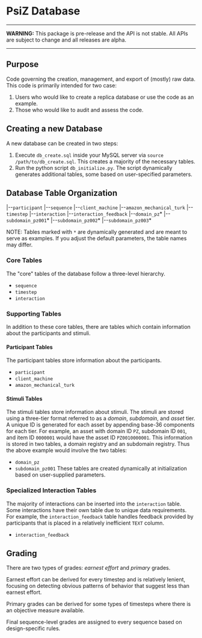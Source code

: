 # PsiZ Database

---
**WARNING:** This package is pre-release and the API is not stable. All APIs are subject to change and all releases are alpha.

---

## Purpose

Code governing the creation, management, and export of (mostly) raw data. This code is primarily intended for two case:
1. Users who would like to create a replica database or use the code as an example.
2. Those who would like to audit and assess the code.

## Creating a new Database

A new database can be created in two steps:
1. Execute `db_create.sql` inside your MySQL server via `source /path/to/db_create.sql`. This creates a majority of the necessary tables.
2. Run the python script `db_initialize.py`. The script dynamically generates additional tables, some based on user-specified parameters.

## Database Table Organization

|--`participant`
|--`sequence`
    |--`client_machine`
    |--`amazon_mechanical_turk`
    |--`timestep`
        |--`interaction`
        |--`interaction_feedback`
|--`domain_pz`*
    |--`subdomain_pz001`*
    |--`subdomain_pz002`*
    |--`subdomain_pz003`*

NOTE: Tables marked with `*` are dynamically generated and are meant to serve as examples. If you adjust the default parameters, the table names may differ.

### Core Tables

The "core" tables of the database follow a three-level hierarchy.
* `sequence`
* `timestep`
* `interaction`

### Supporting Tables

In addition to these core tables, there are tables which contain information about the participants and stimuli.

#### Participant Tables
The participant tables store information about the participants.
* `participant`
* `client_machine`
* `amazon_mechanical_turk`

#### Stimuli Tables
The stimuli tables store information about stimuli. The stimuli are stored using a three-tier format referred to as a *domain*, *subdomain*, and *asset* tier. A unique ID is generated for each asset by appending base-36 components for each tier. For example, an asset with domain ID `PZ`, subdomain ID `001`, and item ID `0000001` would have the asset ID `PZ0010000001`. This information is stored in two tables, a domain registry and an subdomain registry. Thus the above example would involve the two tables:
* `domain_pz`
* `subdomain_pz001`
These tables are created dynamically at initialization based on user-supplied parameters.

### Specialized Interaction Tables

The majority of interactions can be inserted into the `interaction` table. Some interactions have their own table due to unique data requirements. For example, the `interaction_feedback` table handles feedback provided by participants that is placed in a relatively inefficient `TEXT` column.
* `interaction_feedback`


## Grading

There are two types of grades: *earnest effort* and *primary* grades.

Earnest effort can be derived for every timestep and is relatively lenient, focusing on detecting obvious patterns of behavior that suggest less than earnest effort.

Primary grades can be derived for some types of timesteps where there is an objective measure available.

Final sequence-level grades are assigned to every sequence based on design-specific rules.
